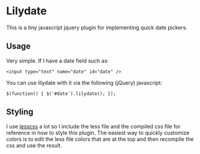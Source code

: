 # Lilydate

This is a tiny javascript jquery plugin for implementing quick date pickers.

## Usage

Very simple. If I have a date field such as:

    <input type="text" name="date" id="date" />

You can use lilydate with it via the following (jQuery) javascript:

    $(function() { $('#date').lilydate(); });

## Styling

I use [lesscss](http://lesscss.org/) a lot so I include the less file and the
compiled css file for reference in how to style this plugin. The easiest way to
quickly customize colors is to edit the less file colors that are at the top and
then recompile the css and use the result.

